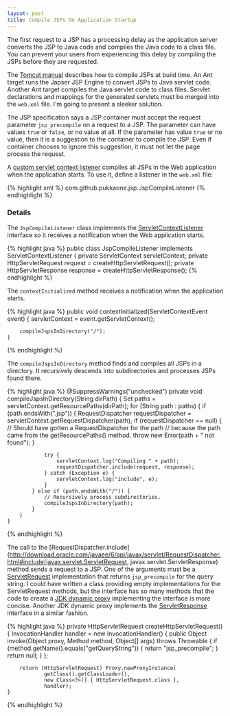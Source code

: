 ```yaml
---
layout: post
title: Compile JSPs On Application Startup
---
```


The first request to a JSP has a processing delay as the application server
converts the JSP to Java code and compiles the Java code to a class file.  You
can prevent your users from experiencing this delay by compiling the JSPs
before they are requested.

The [Tomcat manual](http://tomcat.apache.org/tomcat-6.0-doc/jasper-howto.html#Web_Application_Compilation)
describes how to compile JSPs at build time.  An Ant target runs the Japser JSP
Engine to convert JSPs to Java servlet code.  Another Ant target compiles the
Java servlet code to class files.  Servlet declarations and mappings for the
generated servlets must be merged into the `web.xml` file.  I'm going to present
a sleeker solution.

The JSP specification says a JSP container must accept the request parameter
`jsp_precompile` on a request to a JSP.  The parameter can have values `true`
or `false`, or no value at all.  If the parameter has value `true` or no value,
then it is a suggestion to the container to compile the JSP.  Even if container
chooses to ignore this suggestion, it must not let the page process the
request.

A
[custom servlet context listener](http://github.com/pukkaone/jsptools/blob/master/src/com/github/pukkaone/jsp/JspCompileListener.java)
compiles all JSPs in the Web application when the application starts.  To use
it, define a listener in the `web.xml` file:

{% highlight xml %}
<listener>
  <listener-class>com.github.pukkaone.jsp.JspCompileListener</listener-class>
</listener> 
{% endhighlight %}


### Details

The `JspCompileListener` class implements the
[ServletContextListener](http://download.oracle.com/javaee/6/api/javax/servlet/ServletContextListener.html)
interface so it receives a notification when the Web application starts.

{% highlight java %}
public class JspCompileListener implements ServletContextListener {
    private ServletContext servletContext;
    private HttpServletRequest request = createHttpServletRequest();
    private HttpServletResponse response = createHttpServletResponse();
{% endhighlight %}

The `contextInitialized` method receives a notification when the application
starts.

{% highlight java %}
    public void contextInitialized(ServletContextEvent event) {
        servletContext = event.getServletContext();
        
        compileJspsInDirectory("/");
    }
{% endhighlight %}

The `compileJspsInDirectory` method finds and compiles all JSPs in a directory.
It recursively descends into subdirectories and processes JSPs found there.

{% highlight java %}
    @SuppressWarnings("unchecked")
    private void compileJspsInDirectory(String dirPath) {
        Set<String> paths = servletContext.getResourcePaths(dirPath);
        for (String path : paths) {
            if (path.endsWith(".jsp")) {
                RequestDispatcher requestDispatcher =
                        servletContext.getRequestDispatcher(path);
                if (requestDispatcher == null) {
                    // Should have gotten a RequestDispatcher for the path
                    // because the path came from the getResourcePaths() method.
                    throw new Error(path + " not found");
                }

                try {
                    servletContext.log("Compiling " + path);
                    requestDispatcher.include(request, response);
                } catch (Exception e) {
                    servletContext.log("include", e);
                }
            } else if (path.endsWith("/")) {
                // Recursively process subdirectories.
                compileJspsInDirectory(path);
            }
        }
    }
{% endhighlight %}

The call to the
[RequestDispatcher.include](http://download.oracle.com/javaee/6/api/javax/servlet/RequestDispatcher.html#include(javax.servlet.ServletRequest, javax.servlet.ServletResponse)
method sends a request to a JSP.  One of the arguments must be a
[ServletRequest](http://download.oracle.com/javaee/6/api/javax/servlet/ServletRequest.html)
implementation that returns `jsp_precompile` for the query string.  I could
have written a class providing empty implementations for the ServletRequest
methods, but the interface has so many methods that the code to create a
[JDK dynamic proxy](http://download.oracle.com/javase/6/docs/api/java/lang/reflect/Proxy.html)
implementing the interface is more concise.  Another JDK dynamic proxy
implements the
[ServletResponse](http://download.oracle.com/javaee/6/api/javax/servlet/ServletResponse.html)  
interface in a similar fashion.

{% highlight java %}
    private HttpServletRequest createHttpServletRequest() {
        InvocationHandler handler = new InvocationHandler() {
            public Object invoke(Object proxy, Method method, Object[] args) throws Throwable {
                if (method.getName().equals("getQueryString")) {
                    return "jsp_precompile";
                }
                return null;
            }
        };
        
        return (HttpServletRequest) Proxy.newProxyInstance(
                getClass().getClassLoader(),
                new Class<?>[] { HttpServletRequest.class },
                handler);
    }
{% endhighlight %}
